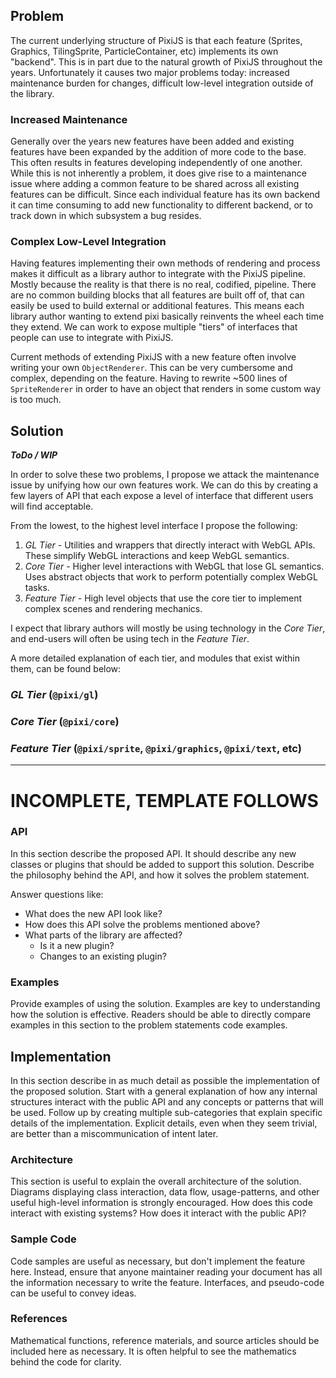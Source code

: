 ## Problem

The current underlying structure of PixiJS is that each feature (Sprites, Graphics, TilingSprite, ParticleContainer, etc) implements its own "backend". This is in part due to the natural growth of PixiJS throughout the years. Unfortunately it causes two major problems today: increased maintenance burden for changes, difficult low-level integration outside of the library.

### Increased Maintenance

Generally over the years new features have been added and existing features have been expanded by the addition of more code to the base. This often results in features developing independently of one another. While this is not inherently a problem, it does give rise to a maintenance issue where adding a common feature to be shared across all existing features can be difficult. Since each individual feature has its own backend it can time consuming to add new functionality to different backend, or to track down in which subsystem a bug resides.

### Complex Low-Level Integration

Having features implementing their own methods of rendering and process makes it difficult as a library author to integrate with the PixiJS pipeline. Mostly because the reality is that there is no real, codified, pipeline. There are no common building blocks that all features are built off of, that can easily be used to build external or additional features. This means each library author wanting to extend pixi basically reinvents the wheel each time they extend. We can work to expose multiple "tiers" of interfaces that people can use to integrate with PixiJS.

Current methods of extending PixiJS with a new feature often involve writing your own `ObjectRenderer`. This can be very cumbersome and complex, depending on the feature. Having to rewrite ~500 lines of `SpriteRenderer` in order to have an object that renders in some custom way is too much.

## Solution

**_ToDo / WIP_**

In order to solve these two problems, I propose we attack the maintenance issue by unifying how our own features work. We can do this by creating a few layers of API that each expose a level of interface that different users will find acceptable.

From the lowest, to the highest level interface I propose the following:

1. _GL Tier_ - Utilities and wrappers that directly interact with WebGL APIs. These simplify WebGL interactions and keep WebGL semantics.
2. _Core Tier_ - Higher level interactions with WebGL that lose GL semantics. Uses abstract objects that work to perform potentially complex WebGL tasks.
3. _Feature Tier_ - High level objects that use the core tier to implement complex scenes and rendering mechanics.

I expect that library authors will mostly be using technology in the _Core Tier_, and end-users will often be using tech in the _Feature Tier_.

A more detailed explanation of each tier, and modules that exist within them, can be found below:

### _GL Tier_ (`@pixi/gl`)

### _Core Tier_ (`@pixi/core`)

### _Feature Tier_ (`@pixi/sprite`, `@pixi/graphics`, `@pixi/text`, etc)




--------

# INCOMPLETE, TEMPLATE FOLLOWS



### API

In this section describe the proposed API. It should describe any new classes or plugins that should
be added to support this solution. Describe the philosophy behind the API, and how it solves the
problem statement.

Answer questions like:

- What does the new API look like?
- How does this API solve the problems mentioned above?
- What parts of the library are affected?
    * Is it a new plugin?
    * Changes to an existing plugin?

### Examples

Provide examples of using the solution. Examples are key to understanding how the solution is effective.
Readers should be able to directly compare examples in this section to the problem statements code
examples.

## Implementation

In this section describe in as much detail as possible the implementation of the proposed solution.
Start with a general explanation of how any internal structures interact with the public API and
any concepts or patterns that will be used. Follow up by creating multiple sub-categories that
explain specific details of the implementation. Explicit details, even when they seem trivial, are
better than a miscommunication of intent later.

### Architecture

This section is useful to explain the overall architecture of the solution. Diagrams displaying
class interaction, data flow, usage-patterns, and other useful high-level information is strongly
encouraged. How does this code interact with existing systems? How does it interact with the
public API?

### Sample Code

Code samples are useful as necessary, but don't implement the feature here. Instead, ensure that
anyone maintainer reading your document has all the information necessary to write the feature.
Interfaces, and pseudo-code can be useful to convey ideas.

### References

Mathematical functions, reference materials, and source articles should be included here as necessary.
It is often helpful to see the mathematics behind the code for clarity.